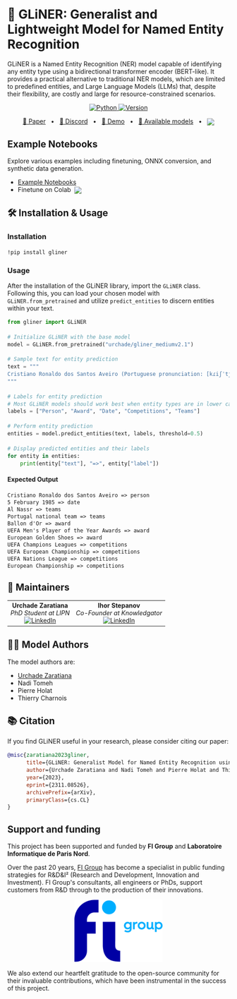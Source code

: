 # 👑 GLiNER: Generalist and Lightweight Model for Named Entity Recognition

GLiNER is a Named Entity Recognition (NER) model capable of identifying any entity type using a bidirectional transformer encoder (BERT-like). It provides a practical alternative to traditional NER models, which are limited to predefined entities, and Large Language Models (LLMs) that, despite their flexibility, are costly and large for resource-constrained scenarios.

<p align="center">
    <a href="https://pypi.org/project/gliner/" target="_blank">
        <img alt="Python" src="https://img.shields.io/badge/python-3670A0?style=for-the-badge&logo=python&logoColor=ffdd54" />
        <img alt="Version" src="https://img.shields.io/pypi/v/gliner?style=for-the-badge&color=3670A0">
    </a>
</p>

<p align="center">
    <a href="https://arxiv.org/abs/2311.08526">📄 Paper</a>
    <span>&nbsp;&nbsp;•&nbsp;&nbsp;</span>
    <a href="https://discord.gg/Y2yVxpSQnG">📢 Discord</a>
    <span>&nbsp;&nbsp;•&nbsp;&nbsp;</span>
    <a href="https://huggingface.co/spaces/urchade/gliner_mediumv2.1">🤗 Demo</a>
    <span>&nbsp;&nbsp;•&nbsp;&nbsp;</span>
    <a href="https://huggingface.co/models?library=gliner&sort=trending">🤗 Available models</a>
    <span>&nbsp;&nbsp;•&nbsp;&nbsp;</span>
    <a href="https://colab.research.google.com/drive/1mhalKWzmfSTqMnR0wQBZvt9-ktTsATHB?usp=sharing">
        <img align="center" src="https://colab.research.google.com/assets/colab-badge.svg" />
    </a>
</p>

## Example Notebooks

Explore various examples including finetuning, ONNX conversion, and synthetic data generation. 

- [Example Notebooks](https://github.com/urchade/GLiNER/tree/main/examples)
- Finetune on Colab &nbsp;[<img align="center" src="https://colab.research.google.com/assets/colab-badge.svg" />](https://colab.research.google.com/drive/1HNKd74cmfS9tGvWrKeIjSxBt01QQS7bq?usp=sharing)
## 🛠 Installation & Usage

### Installation
```bash
!pip install gliner
```

### Usage
After the installation of the GLiNER library, import the `GLiNER` class. Following this, you can load your chosen model with `GLiNER.from_pretrained` and utilize `predict_entities` to discern entities within your text.

```python
from gliner import GLiNER

# Initialize GLiNER with the base model
model = GLiNER.from_pretrained("urchade/gliner_mediumv2.1")

# Sample text for entity prediction
text = """
Cristiano Ronaldo dos Santos Aveiro (Portuguese pronunciation: [kɾiʃˈtjɐnu ʁɔˈnaldu]; born 5 February 1985) is a Portuguese professional footballer who plays as a forward for and captains both Saudi Pro League club Al Nassr and the Portugal national team. Widely regarded as one of the greatest players of all time, Ronaldo has won five Ballon d'Or awards,[note 3] a record three UEFA Men's Player of the Year Awards, and four European Golden Shoes, the most by a European player. He has won 33 trophies in his career, including seven league titles, five UEFA Champions Leagues, the UEFA European Championship and the UEFA Nations League. Ronaldo holds the records for most appearances (183), goals (140) and assists (42) in the Champions League, goals in the European Championship (14), international goals (128) and international appearances (205). He is one of the few players to have made over 1,200 professional career appearances, the most by an outfield player, and has scored over 850 official senior career goals for club and country, making him the top goalscorer of all time.
"""

# Labels for entity prediction
# Most GLiNER models should work best when entity types are in lower case or title case
labels = ["Person", "Award", "Date", "Competitions", "Teams"]

# Perform entity prediction
entities = model.predict_entities(text, labels, threshold=0.5)

# Display predicted entities and their labels
for entity in entities:
    print(entity["text"], "=>", entity["label"])
```

#### Expected Output

```
Cristiano Ronaldo dos Santos Aveiro => person
5 February 1985 => date
Al Nassr => teams
Portugal national team => teams
Ballon d'Or => award
UEFA Men's Player of the Year Awards => award
European Golden Shoes => award
UEFA Champions Leagues => competitions
UEFA European Championship => competitions
UEFA Nations League => competitions
European Championship => competitions
```
## 🌟 Maintainers

<div align="center">
  <table>
    <tr>
      <td align="center">
        <strong>Urchade Zaratiana</strong><br>
        <em>PhD Student at LIPN</em><br>
        <a href="https://www.linkedin.com/in/urchade-zaratiana/"><img src="https://img.shields.io/badge/LinkedIn-0077B5?style=for-the-badge&logo=linkedin&logoColor=white" alt="LinkedIn" /></a>
      </td>
      <td align="center">
        <strong>Ihor Stepanov</strong><br>
        <em>Co-Founder at Knowledgator</em><br>
        <a href="https://www.linkedin.com/in/ihor-stepanov/"><img src="https://img.shields.io/badge/LinkedIn-0077B5?style=for-the-badge&logo=linkedin&logoColor=white" alt="LinkedIn" /></a>
      </td>
    </tr>
  </table>
</div>

## 👨‍💻 Model Authors
The model authors are:
* [Urchade Zaratiana](https://huggingface.co/urchade)
* Nadi Tomeh
* Pierre Holat
* Thierry Charnois

## 📚 Citation

If you find GLiNER useful in your research, please consider citing our paper:

```bibtex
@misc{zaratiana2023gliner,
      title={GLiNER: Generalist Model for Named Entity Recognition using Bidirectional Transformer}, 
      author={Urchade Zaratiana and Nadi Tomeh and Pierre Holat and Thierry Charnois},
      year={2023},
      eprint={2311.08526},
      archivePrefix={arXiv},
      primaryClass={cs.CL}
}
```
## Support and funding

This project has been supported and funded by **FI Group** and **Laboratoire Informatique de Paris Nord**.

Over the past 20 years, [FI Group](https://fr.fi-group.com) has become a specialist in public funding strategies for R&D&I² (Research and Development, Innovation and Investment). FI Group's consultants, all engineers or PhDs, support customers from R&D through to the production of their innovations.

<p align="center">
  <img src="logo/FI Group.png" alt="FI Group" width="200"/>
</p>

We also extend our heartfelt gratitude to the open-source community for their invaluable contributions, which have been instrumental in the success of this project.



